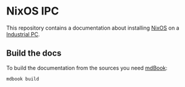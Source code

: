# NixOS IPC

This repository contains a documentation about installing
[NixOS](https://nixos.org) on a
[Industrial PC](https://en.wikipedia.org/wiki/Industrial_PC).

## Build the docs

To build the documentation from the sources you need
[mdBook](https://github.com/rust-lang-nursery/mdBook#installation):

    mdbook build
